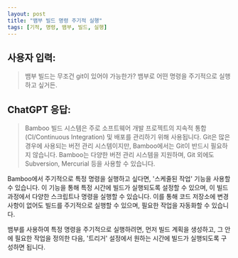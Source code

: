 ```yaml
---
layout: post
title: "뱀부 빌드 명령 주기적 실행"
tags: [기적, 명령, 뱀부, 빌드, 실행]
---
```


## 사용자 입력:
> 뱀부 빌드는 무조건 git이 있어야 가능한가? 뱀부로 어떤 명령을 주기적으로 실행하고 싶거든.

## ChatGPT 응답:
> Bamboo 빌드 시스템은 주로 소프트웨어 개발 프로젝트의 지속적 통합(CI/Continuous Integration) 및 배포를 관리하기 위해 사용됩니다. Git은 많은 경우에 사용되는 버전 관리 시스템이지만, Bamboo에서는 Git이 반드시 필요하지 않습니다. Bamboo는 다양한 버전 관리 시스템을 지원하며, Git 외에도 Subversion, Mercurial 등을 사용할 수 있습니다.

Bamboo에서 주기적으로 특정 명령을 실행하고 싶다면, '스케줄된 작업' 기능을 사용할 수 있습니다. 이 기능을 통해 특정 시간에 빌드가 실행되도록 설정할 수 있으며, 이 빌드 과정에서 다양한 스크립트나 명령을 실행할 수 있습니다. 이를 통해 코드 저장소에 변경 사항이 없어도 빌드를 주기적으로 실행할 수 있으며, 필요한 작업을 자동화할 수 있습니다.

뱀부를 사용하여 특정 명령을 주기적으로 실행하려면, 먼저 빌드 계획을 생성하고, 그 안에 필요한 작업을 정의한 다음, '트리거' 설정에서 원하는 시간에 빌드가 실행되도록 구성하면 됩니다.


